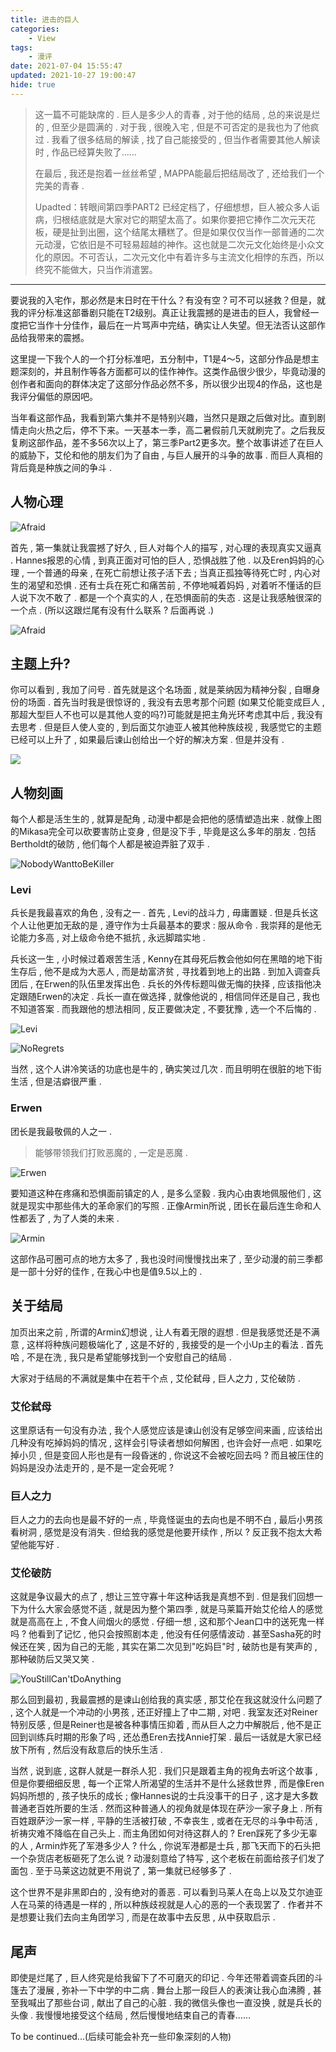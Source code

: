 ```yaml
---
title: 进击的巨人
categories:
    - View
tags:
    - 漫评
date: 2021-07-04 15:55:47
updated: 2021-10-27 19:00:47
hide: true
---
```


> 这一篇不可能缺席的 . 巨人是多少人的青春 , 对于他的结局 , 总的来说是烂的 , 但至少是圆满的 . 对于我 , 很晚入宅 , 但是不可否定的是我也为了他疯过 . 我看了很多结局的解读 , 找了自己能接受的 , 但当作者需要其他人解读时 , 作品已经算失败了......
>
> 在最后 , 我还是抱着一丝丝希望 , MAPPA能最后把结局改了 , 还给我们一个完美的青春 . 
>
> Upadted：转眼间第四季PART2 已经定档了，仔细想想，巨人被众多人诟病，归根结底就是大家对它的期望太高了。如果你要把它捧作二次元天花板，硬是扯到出圈，这个结尾太糟糕了。但是如果仅仅当作一部普通的二次元动漫，它依旧是不可轻易超越的神作。这也就是二次元文化始终是小众文化的原因。不可否认，二次元文化中有着许多与主流文化相悖的东西，所以终究不能做大，只当作消遣罢。



<!-- more -->

---

要说我的入宅作，那必然是末日时在干什么？有没有空？可不可以拯救？但是，就我的评分标准这部番剧只能在T2级别。真正让我震撼的是进击的巨人，我曾经一度把它当作十分佳作，最后在一片骂声中完结，确实让人失望。但无法否认这部作品给我带来的震撼。

这里提一下我个人的一个打分标准吧，五分制中，T1是4～5，这部分作品是想主题深刻的，并且制作等各方面都可以的佳作神作。这类作品很少很少，毕竟动漫的创作者和面向的群体决定了这部分作品必然不多，所以很少出现4的作品，这也是我评分偏低的原因吧。

当年看这部作品，我看到第六集并不是特别兴趣，当然只是跟之后做对比。直到剧情走向火热之后，停不下来。一天基本一季，高二暑假前几天就刷完了。之后我反复刷这部作品，差不多56次以上了，第三季Part2更多次。整个故事讲述了在巨人的威胁下，艾伦和他的朋友们为了自由 , 与巨人展开的斗争的故事 . 而巨人真相的背后竟是种族之间的争斗 . 

## 人物心理

![Afraid](https://img.inzamz.top/article/ShingekinoKyojin/Afraid.gif)

首先 , 第一集就让我震撼了好久 , 巨人对每个人的描写 , 对心理的表现真实又逼真 . Hannes报恩的心情 , 到真正面对可怕的巨人 , 恐惧战胜了他 . 以及Eren妈妈的心理 , 一个普通的母亲 , 在死亡前想让孩子活下去 ; 当真正孤独等待死亡时 , 内心对生的渴望和恐惧 . 还有士兵在死亡和痛苦前 , 不停地喊着妈妈 , 对着听不懂话的巨人说下次不敢了 . 都是一个个真实的人 , 在恐惧面前的失态 . 这是让我感触很深的一个点 . (所以这跟烂尾有没有什么联系 ? 后面再说 .)

![Afraid](https://img.inzamz.top/article/ShingekinoKyojin/Afraid2.gif)

## 主题上升?

你可以看到 , 我加了问号 . 首先就是这个名场面 , 就是莱纳因为精神分裂 , 自曝身份的场面 . 首先当时我是很惊讶的 , 我没有去思考那个问题 (如果艾伦能变成巨人 , 那超大型巨人不也可以是其他人变的吗?)可能就是把主角光环考虑其中后 , 我没有去思考 . 但是巨人使人变的 , 到后面艾尔迪亚人被其他种族歧视 , 我感觉它的主题已经可以上升了 , 如果最后谏山创给出一个好的解决方案 . 但是并没有 .

![](https://img.inzamz.top/article/ShingekinoKyojin/Rebellion.gif)

## 人物刻画

每个人都是活生生的 , 就算是配角 , 动漫中都是会把他的感情塑造出来 . 就像上图的Mikasa完全可以砍要害防止变身 , 但是没下手 , 毕竟是这么多年的朋友 . 包括Bertholdt的破防 , 他们每个人都是被迫弄脏了双手 . 

![NobodyWanttoBeKiller](https://img.inzamz.top/article/ShingekinoKyojin/NobodyWanttoBeKiller.gif)

### Levi

兵长是我最喜欢的角色 , 没有之一 . 首先 , Levi的战斗力 , 毋庸置疑 . 但是兵长这个人让他更加无敌的是 , 遵守作为士兵最基本的要求 : 服从命令 . 我崇拜的是他无论能力多高 , 对上级命令绝不抵抗 , 永远脚踏实地 . 

兵长这一生 , 小时候过着艰苦生活 , Kenny在其母死后教会他如何在黑暗的地下街生存后 , 他不是成为大恶人 , 而是劫富济贫 , 寻找着到地上的出路 . 到加入调查兵团后 , 在Erwen的队伍里发挥出色 . 兵长的外传标题叫做无悔的抉择 , 应该指他决定跟随Erwen的决定 . 兵长一直在做选择 , 就像他说的 , 相信同伴还是自己 , 我也不知道答案 . 而我跟他的想法相同 , 反正要做决定 , 不要犹豫 , 选一个不后悔的 . 

![Levi](https://img.inzamz.top/article/ShingekinoKyojin/Levi1.gif)

![NoRegrets](https://img.inzamz.top/article/ShingekinoKyojin/NotRegrets.gif)

当然 , 这个人讲冷笑话的功底也是牛的 , 确实笑过几次 . 而且明明在很脏的地下街生活 , 但是洁癖很严重 . 

### Erwen

团长是我最敬佩的人之一 . 

> 能够带领我们打败恶魔的 , 一定是恶魔 .

​    <img src="https://img.inzamz.top/article/ShingekinoKyojin/Erwin1.gif" alt="Erwen"  /> 

要知道这种在疼痛和恐惧面前镇定的人 , 是多么坚毅 . 我内心由衷地佩服他们 , 这就是现实中那些伟大的革命家们的写照 . 正像Armin所说 , 团长在最后连生命和人性都丢了 , 为了人类的未来 . 

![Armin](https://img.inzamz.top/article/ShingekinoKyojin/NoAbnegateNoGain.gif)

这部作品可圈可点的地方太多了 , 我也没时间慢慢找出来了 , 至少动漫的前三季都是一部十分好的佳作 , 在我心中也是值9.5以上的 .

## 关于结局

加页出来之前 , 所谓的Armin幻想说 , 让人有着无限的遐想 . 但是我感觉还是不满意 , 这样将种族问题极端化了 , 这是不好的 , 我接受的是一个小Up主的看法 . 首先哈 , 不是在洗 , 我只是希望能够找到一个安慰自己的结局 . 

大家对于结局的不满就是集中在若干个点 , 艾伦弑母 , 巨人之力 , 艾伦破防 . 

### 艾伦弑母

这里原话有一句没有办法 , 我个人感觉应该是谏山创没有足够空间来画 , 应该给出几种没有吃掉妈妈的情况 , 这样会引导读者想如何解困 , 也许会好一点吧 . 如果吃掉小贝 , 但是变回人形也是有一段昏迷的 , 你说这不会被吃回去吗 ? 而且被压住的妈妈是没办法走开的 , 是不是一定会死呢 ?

### 巨人之力

巨人之力的去向也是最不好的一点 , 毕竟怪诞虫的去向也是不明不白 , 最后小男孩看树洞 , 感觉是没有消失 . 但给我的感觉是他要开续作 , 所以 ? 反正我不抱太大希望他能写好 .

### 艾伦破防

这就是争议最大的点了 , 想让三笠守寡十年这种话我是真想不到 . 但是我们回想一下为什么大家会感觉不适 , 就是因为整个第四季 , 就是马莱篇开始艾伦给人的感觉就是高高在上 , 不食人间烟火的感觉 . 仔细一想 , 这和那个Jean口中的送死鬼一样吗 ? 他看到了记忆 , 他只会按照剧本走 , 他没有任何感情波动 . 甚至Sasha死的时候还在笑 , 因为自己的无能 , 其实在第二次见到"吃妈巨"时 , 破防也是有笑声的 , 那种破防后又哭又笑 .

![YouStillCan'tDoAnything](https://img.inzamz.top/article/ShingekinoKyojin/YouStillCan'tDoAnything.jpg)

那么回到最初 , 我最震撼的是谏山创给我的真实感 , 那艾伦在我这就没什么问题了 , 这个人就是一个冲动的小男孩 , 还正好撞上了中二期 ,  对吧 . 我室友还对Reiner特别反感 , 但是Reiner也是被各种事情压抑着 , 而从巨人之力中解脱后 , 他不是正回到训练兵时期的形象了吗 , 还怂恿Eren去找Annie打架 . 最后一话就是大家已经放下所有 , 然后没有敌意后的快乐生活 . 

当然 , 说到底 , 这群人就是一群杀人犯 . 我们只是跟着主角的视角去听这个故事 , 但是你要细细反思 , 每一个正常人所渴望的生活并不是什么拯救世界 , 而是像Eren妈妈所想的 , 孩子快乐的成长 ; 像Hannes说的士兵没事干的日子 , 这才是大多数普通老百姓所要的生活 . 然而这种普通人的视角就是体现在萨沙一家子身上 . 所有百姓跟萨沙一家一样 , 平静的生活被打破 , 不幸丧生 , 或者在无尽的斗争中苟活 , 祈祷灾难不降临在自己头上 . 而主角团如何对待这群人的 ? Eren踩死了多少无辜的人 , Armin炸死了军港多少人 ? 什么 , 你说军港都是士兵 , 那飞天而下的石头把一个杂货店老板砸死了怎么说 ? 动漫刻意给了特写 , 这个老板在前面给孩子们发了面包 . 至于马莱这边就更不用说了 , 第一集就已经够多了 . 

这个世界不是非黑即白的 , 没有绝对的善恶 . 可以看到马莱人在岛上以及艾尔迪亚人在马莱的待遇是一样的 , 所以种族歧视就是人心的恶的一个表现罢了 . 作者并不是想要让我们去向主角团学习 , 而是在故事中去反思 , 从中获取启示 . 

## 尾声

即使是烂尾了 , 巨人终究是给我留下了不可磨灭的印记 . 今年还带着调查兵团的斗篷去了漫展 , 弥补一下中学的中二病 . 舞台上那一段巨人的表演让我心血沸腾 , 甚至我喊出了那些台词 , 献出了自己的心脏 . 我的微信头像也一直没换 , 就是兵长的头像 . 我慢慢地接受这个结局 , 然后慢慢地结束自己的青春......

To be continued...(后续可能会补充一些印象深刻的人物)

<!-- Q.E.D. -->